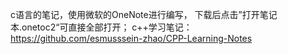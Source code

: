 c语言的笔记，使用微软的OneNote进行编写，
下载后点击”打开笔记本.onetoc2“可直接全部打开；
c++学习笔记：
https://github.com/esmusssein-zhao/CPP-Learning-Notes
